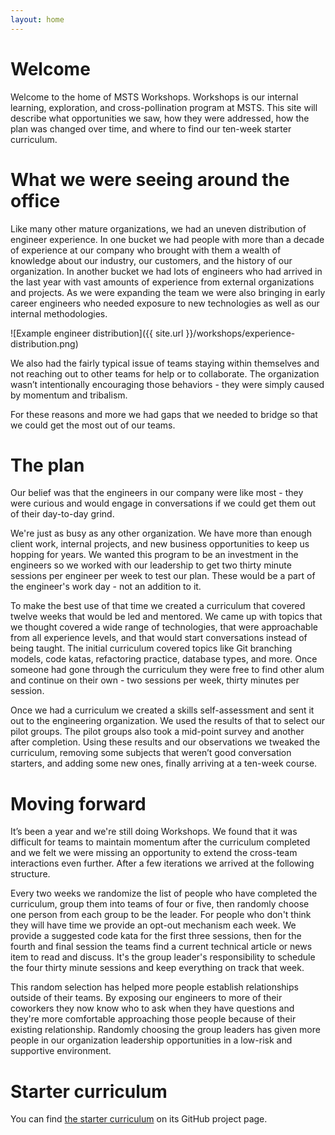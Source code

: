 ```yaml
---
layout: home
---
```


# Welcome

Welcome to the home of MSTS Workshops. Workshops is our internal learning,
exploration, and cross-pollination program at MSTS. This site will describe
what opportunities we saw, how they were addressed, how the plan was changed
over time, and where to find our ten-week starter curriculum.

# What we were seeing around the office

Like many other mature organizations, we had an uneven distribution of engineer
experience. In one bucket we had people with more than a decade of experience
at our company who brought with them a wealth of knowledge about our industry,
our customers, and the history of our organization. In another bucket we had
lots of engineers who had arrived in the last year with vast amounts of
experience from external organizations and projects. As we were expanding the
team we were also bringing in early career engineers who needed exposure to new
technologies as well as our internal methodologies.

![Example engineer distribution]({{ site.url }}/workshops/experience-distribution.png)

We also had the fairly typical issue of teams staying within themselves and not
reaching out to other teams for help or to collaborate. The organization wasn’t
intentionally encouraging those behaviors - they were simply caused by momentum
and tribalism.

For these reasons and more we had gaps that we needed to bridge so that we
could get the most out of our teams.

# The plan

Our belief was that the engineers in our company were like most - they were
curious and would engage in conversations if we could get them out of their
day-to-day grind.

We're just as busy as any other organization. We have more than enough client
work, internal projects, and new business opportunities to keep us hopping for
years.  We wanted this program to be an investment in the engineers so we
worked with our leadership to get two thirty minute sessions per engineer per
week to test our plan. These would be a part of the engineer's work day - not
an addition to it.

To make the best use of that time we created a curriculum that covered twelve
weeks that would be led and mentored. We came up with topics that we thought
covered a wide range of technologies, that were approachable from all
experience levels, and that would start conversations instead of being taught.
The initial curriculum covered topics like Git branching models, code katas,
refactoring practice, database types, and more. Once someone had gone through
the curriculum they were free to find other alum and continue on their own -
two sessions per week, thirty minutes per session.

Once we had a curriculum we created a skills self-assessment and sent it out to
the engineering organization. We used the results of that to select our pilot
groups. The pilot groups also took a mid-point survey and another after
completion. Using these results and our observations we tweaked the curriculum,
removing some subjects that weren’t good conversation starters, and adding some
new ones, finally arriving at a ten-week course.

# Moving forward

It’s been a year and we're still doing Workshops. We found that it was
difficult for teams to maintain momentum after the curriculum completed and we
felt we were missing an opportunity to extend the cross-team interactions even
further. After a few iterations we arrived at the following structure.

Every two weeks we randomize the list of people who have completed the
curriculum, group them into teams of four or five, then randomly choose one
person from each group to be the leader. For people who don't think they will
have time we provide an opt-out mechanism each week. We provide a suggested
code kata for the first three sessions, then for the fourth and final session
the teams find a current technical article or news item to read and discuss.
It's the group leader's responsibility to schedule the four thirty minute
sessions and keep everything on track that week.

This random selection has helped more people establish relationships outside of
their teams. By exposing our engineers to more of their coworkers they now know
who to ask when they have questions and they're more comfortable approaching
those people because of their existing relationship. Randomly choosing the
group leaders has given more people in our organization leadership
opportunities in a low-risk and supportive environment.

# Starter curriculum

You can find [the starter curriculum](https://github.com/msts/workshops) on its
GitHub project page.
